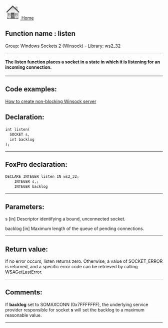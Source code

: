 [<img src="../../images/home.png"> Home ](https://github.com/VFPX/Win32API)  

## Function name : listen
Group: Windows Sockets 2 (Winsock) - Library: ws2_32    
***  


#### The listen function places a socket in a state in which it is listening for an incoming connection.
***  


## Code examples:
[How to create non-blocking Winsock server](../../samples/sample_412.md)  

## Declaration:
```foxpro  
int listen(
  SOCKET s,
  int backlog
);  
```  
***  


## FoxPro declaration:
```foxpro  
DECLARE INTEGER listen IN ws2_32;
	INTEGER s,;
	INTEGER backlog  
```  
***  


## Parameters:
s 
[in] Descriptor identifying a bound, unconnected socket. 

backlog 
[in] Maximum length of the queue of pending connections.  
***  


## Return value:
If no error occurs, listen returns zero. Otherwise, a value of SOCKET_ERROR is returned, and a specific error code can be retrieved by calling WSAGetLastError.  
***  


## Comments:
If <Strong>backlog</Strong> set to SOMAXCONN (0x7FFFFFFF), the underlying service provider responsible for socket <Strong>s</Strong> will set the backlog to a maximum reasonable value.  
  
***  

